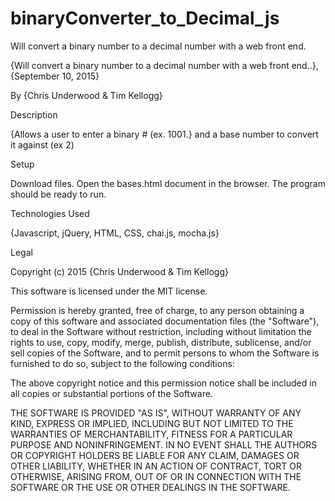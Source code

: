 # binaryConverter_to_Decimal_js
Will convert a binary number to a decimal number with a web front end.


{Will convert a binary number to a decimal number with a web front end..}, {September 10, 2015}

By {Chris Underwood & Tim Kellogg}

Description

{Allows a user to enter a binary # (ex. 1001.} and a base number to convert it against (ex 2)

Setup

Download files. Open the bases.html document in the browser. The program should be ready to run.

Technologies Used

{Javascript, jQuery, HTML, CSS, chai.js, mocha.js}

Legal

Copyright (c) 2015 {Chris Underwood & Tim Kellogg}

This software is licensed under the MIT license.

Permission is hereby granted, free of charge, to any person obtaining a copy of this software and associated documentation files (the "Software"), to deal in the Software without restriction, including without limitation the rights to use, copy, modify, merge, publish, distribute, sublicense, and/or sell copies of the Software, and to permit persons to whom the Software is furnished to do so, subject to the following conditions:

The above copyright notice and this permission notice shall be included in all copies or substantial portions of the Software.

THE SOFTWARE IS PROVIDED "AS IS", WITHOUT WARRANTY OF ANY KIND, EXPRESS OR IMPLIED, INCLUDING BUT NOT LIMITED TO THE WARRANTIES OF MERCHANTABILITY, FITNESS FOR A PARTICULAR PURPOSE AND NONINFRINGEMENT. IN NO EVENT SHALL THE AUTHORS OR COPYRIGHT HOLDERS BE LIABLE FOR ANY CLAIM, DAMAGES OR OTHER LIABILITY, WHETHER IN AN ACTION OF CONTRACT, TORT OR OTHERWISE, ARISING FROM, OUT OF OR IN CONNECTION WITH THE SOFTWARE OR THE USE OR OTHER DEALINGS IN THE SOFTWARE.
